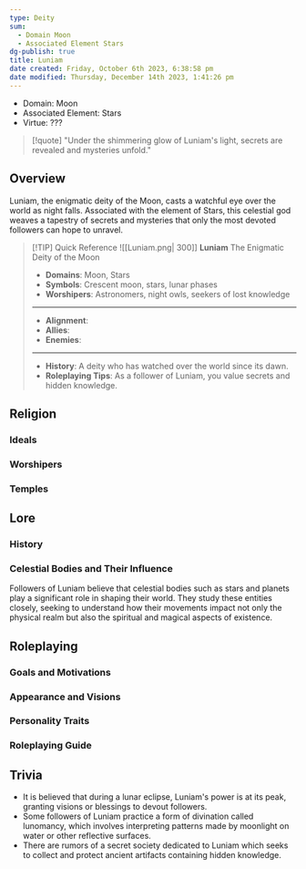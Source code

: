 ```yaml
---
type: Deity
sum:
  - Domain Moon
  - Associated Element Stars
dg-publish: true
title: Luniam
date created: Friday, October 6th 2023, 6:38:58 pm
date modified: Thursday, December 14th 2023, 1:41:26 pm
---
```


- Domain: Moon
- Associated Element: Stars
- Virtue: ???

> [!quote] "Under the shimmering glow of Luniam's light, secrets are revealed and mysteries unfold."

## Overview

Luniam, the enigmatic deity of the Moon, casts a watchful eye over the world as night falls. Associated with the element of Stars, this celestial god weaves a tapestry of secrets and mysteries that only the most devoted followers can hope to unravel.

> [!TIP] Quick Reference
> ![[Luniam.png| 300]] 
> **Luniam** 
> The Enigmatic Deity of the Moon
>- **Domains**: Moon, Stars
>- **Symbols**: Crescent moon, stars, lunar phases
>- **Worshipers**: Astronomers, night owls, seekers of lost knowledge
> ____
>- **Alignment**: 
>- **Allies**: 
>- **Enemies**: 
>____
>-  **History**: A deity who has watched over the world since its dawn.
>- **Roleplaying Tips**: As a follower of Luniam, you value secrets and hidden knowledge. 

## Religion
### Ideals

### Worshipers

### Temples

## Lore
### History

### Celestial Bodies and Their Influence

Followers of Luniam believe that celestial bodies such as stars and planets play a significant role in shaping their world. They study these entities closely, seeking to understand how their movements impact not only the physical realm but also the spiritual and magical aspects of existence.

## Roleplaying
### Goals and Motivations

### Appearance and Visions

### Personality Traits

### Roleplaying Guide

## Trivia
- It is believed that during a lunar eclipse, Luniam's power is at its peak, granting visions or blessings to devout followers.
- Some followers of Luniam practice a form of divination called lunomancy, which involves interpreting patterns made by moonlight on water or other reflective surfaces.
- There are rumors of a secret society dedicated to Luniam which seeks to collect and protect ancient artifacts containing hidden knowledge.
